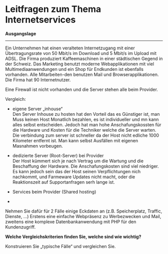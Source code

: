 # Leitfragen zum Thema Internetservices

**Ausgangslage**
***
Ein Unternehmen hat einen veralteten Internetzugang mit einer Übertragungsrate von 50 Mbit/s im Download und 5 Mbit/s im Upload mit ADSL. Die Firma produziert Kaffeemaschinen in einer städtischen Gegend in der Schweiz. Das Marketing benutzt moderne Webapplikationen mit viel Multimediaanwendungen und ein Shop für Endkunden ist ebenfalls vorhanden. Alle Mitarbeiten-den benutzen Mail und Browserapplikationen. Die Firma hat 90 Internetnutzer.

Eine Firewall ist nicht vorhanden und die Server stehen alle beim Provider.

Vergleich:

- eigene Server „inhouse“ <br>
Den Server Inhouse zu hosten hat den Vorteil das es Günstiger ist, man Muss keinen Host Monatlich bezahlen, es ist individueller und mn kann alles selbst entscheiden. Jedoch hat man hohe Anschafungskossten für die Hardware und Kosten für die Techniker welche die Server warten. Die verbindung zum server ist schneller da der Host nicht edliche 1000 Kilometer entfernt ist. Man kann selbst Ausfällen mit eigenen Masnahmen vorbeugen.

 - dedizierte Server (Root-Server) bei Provider<br>
Der Host kümmert sich je nach Vertrag um die Wartung und die Beschaffung der Hardware. Die Anschafungskosten sind viel niedriger. Es kann jedoch sein das der Host seinen Verpflichtungen nich nachkommt, und Farmeware Updates nicht macht, oder die Reaktionszeit auf Supportanfragen serh lange ist.

- Services beim Provider (Shared hosting)
- 

Nehmen Sie dafür für 2 Fälle einige Eckdaten an (z.B. Speicherplatz, Traffic, Dienste, …) Erstens eine einfache Webpräsenz zu Werbezwecken und Mail, zweitens eine komplexe Datenbankanwendung mit PHP für den Kundenzugriff.

**Welche Vergleichskriterien finden Sie, welche sind wie wichtig?** 

Konstruieren Sie „typische Fälle“ und vergleichen Sie.


